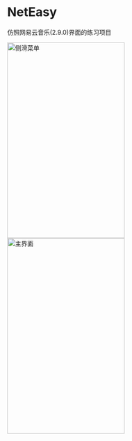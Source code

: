 # NetEasy
仿照网易云音乐(2.9.0)界面的练习项目

<img src="https://github.com/xoder-me/NetEasy/raw/master/screenshots/a.png" width = "270" height = "450" alt="侧滑菜单"/>
<br/>
<img src="https://github.com/xoder-me/NetEasy/raw/master/screenshots/b.png" width = "270" height = "450" alt="主界面"/>
